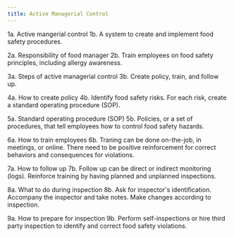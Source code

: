 ```yaml
---
title: Active Managerial Control
---
```


1a. Active mangerial control
1b. A system to create and implement food safety procedures.

2a. Responsibility of food manager
2b. Train employees on food safety principles, including allergy awareness.

3a. Steps of active managerial control
3b. Create policy, train, and follow up.

4a. How to create policy
4b. Identify food safety risks. For each risk, create a standard operating procedure (SOP).

5a. Standard operating procedure (SOP)
5b. Policies, or a set of procedures, that tell employees how to control food safety hazards.

6a. How to train employees
6b. Traning can be done on-the-job, in meetings, or online. There need to be positive reinforcement for correct behaviors and consequences for violations.

7a. How to follow up
7b. Follow up can be direct or indirect monitoring (logs). Reinforce training by having planned and unplanned inspections.

8a. What to do during inspection
8b. Ask for inspector's identification. Accompany the inspector and take notes. Make changes according to inspection.

9a. How to prepare for inspection
9b. Perform self-inspections or hire third party inspection to identify and correct food safety violations.